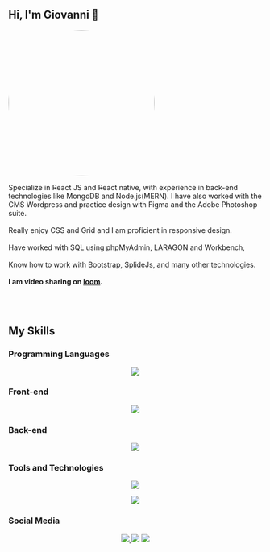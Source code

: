 
<!-- Introduction -->
## Hi, I'm Giovanni 👋
<div>
  <kbd align="right">
  <img src="https://media.giphy.com/media/Tf3fPureumpd9en03K/giphy.gif"  width="290" alt="Hello GIF" style="border-radius:50%">
  </kbd>
    
  <p align="left" max-width="100px">Specialize in React JS and React native, with experience in back-end technologies like MongoDB and Node.js(MERN). I have also worked with the CMS Wordpress and practice design with Figma and the Adobe Photoshop suite.<br><br>Really enjoy CSS and Grid and I am proficient in responsive design. <br><br> Have worked with SQL using phpMyAdmin, LARAGON and Workbench,<br> <br> Know how to work with Bootstrap, SplideJs, and many other technologies. <br><br> <b>I am video sharing on <a href="https://www.loom.com/share/5e672268f71d495ea6b03a134a1c5c95">loom</a>. </b></p>
</div>

<br><br>

## My Skills

### Programming Languages

<p align="center">
  <img src="https://skillicons.dev/icons?i=js,php,py" />
</p>

### Front-end

<p align="center">
  <img src="https://skillicons.dev/icons?i=react,html,css,bootstrap" />
</p>

### Back-end

<p align="center">
  <img src="https://skillicons.dev/icons?i=nodejs,mongodb,mysql" />
</p>

### Tools and Technologies

<p align="center">
  <img src="https://skillicons.dev/icons?i=figma,ps,wordpress,regex,postman" />
</p>

<p align="center">
  <img src="https://skillicons.dev/icons?i=codepen,vscode,php,py,powershell,xd" />
</p>

### Social Media

<p align="center">
  <a href="https://linkedin.com/in/giovanni-zoppis/">
    <img src="https://skillicons.dev/icons?i=linkedin" />
  </a>
    <img src="https://skillicons.dev/icons?i=instagram" />
    <img src="https://skillicons.dev/icons?i=stackoverflow" />
</p>

